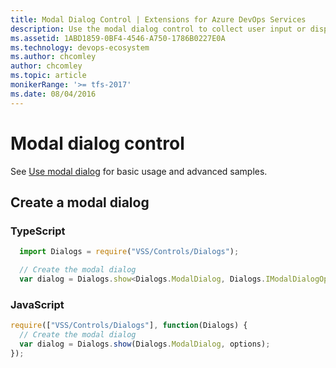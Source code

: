 ```yaml
---
title: Modal Dialog Control | Extensions for Azure DevOps Services
description: Use the modal dialog control to collect user input or display message in your app for Azure DevOps Services.
ms.assetid: 1ABD1859-0BF4-4546-A750-1786B0227E0A
ms.technology: devops-ecosystem
ms.author: chcomley
author: chcomley
ms.topic: article
monikerRange: '>= tfs-2017'
ms.date: 08/04/2016
---
```


# Modal dialog control

See [Use modal dialog](../../../develop/ui-controls/modaldialogo.md) for basic usage and advanced samples.

## Create a modal dialog

### TypeScript

```javascript
  import Dialogs = require("VSS/Controls/Dialogs");

  // Create the modal dialog
  var dialog = Dialogs.show<Dialogs.ModalDialog, Dialogs.IModalDialogOptions>(Dialogs.ModalDialog, options);
```

### JavaScript

```javascript
require(["VSS/Controls/Dialogs"], function(Dialogs) {
  // Create the modal dialog
  var dialog = Dialogs.show(Dialogs.ModalDialog, options);
});
```
